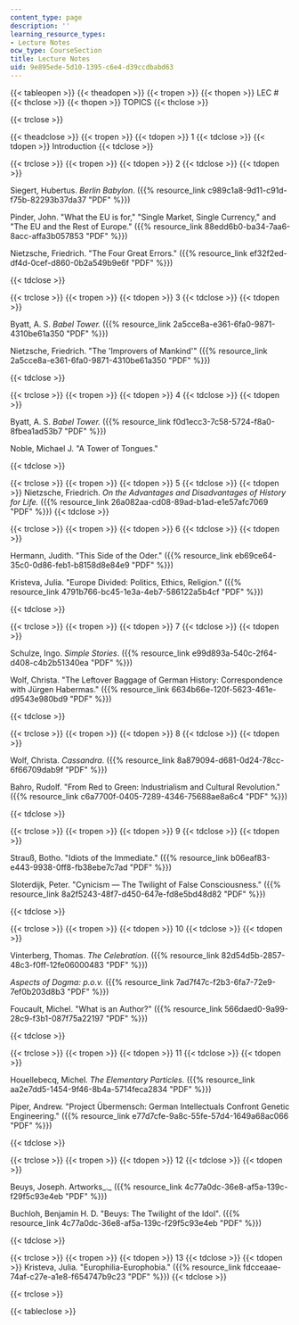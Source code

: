 ```yaml
---
content_type: page
description: ''
learning_resource_types:
- Lecture Notes
ocw_type: CourseSection
title: Lecture Notes
uid: 9e895ede-5d10-1395-c6e4-d39ccdbabd63
---
```


{{< tableopen >}}
{{< theadopen >}}
{{< tropen >}}
{{< thopen >}}
LEC #
{{< thclose >}}
{{< thopen >}}
TOPICS
{{< thclose >}}

{{< trclose >}}

{{< theadclose >}}
{{< tropen >}}
{{< tdopen >}}
1
{{< tdclose >}}
{{< tdopen >}}
Introduction
{{< tdclose >}}

{{< trclose >}}
{{< tropen >}}
{{< tdopen >}}
2
{{< tdclose >}}
{{< tdopen >}}


Siegert, Hubertus. _Berlin Babylon_. ({{% resource_link c989c1a8-9d11-c91d-f75b-82293b37da37 "PDF" %}})

Pinder, John. "What the EU is for," "Single Market, Single Currency," and "The EU and the Rest of Europe." ({{% resource_link 88edd6b0-ba34-7aa6-8acc-affa3b057853 "PDF" %}})

Nietzsche, Friedrich. "The Four Great Errors." ({{% resource_link ef32f2ed-df4d-0cef-d860-0b2a549b9e6f "PDF" %}})


{{< tdclose >}}

{{< trclose >}}
{{< tropen >}}
{{< tdopen >}}
3
{{< tdclose >}}
{{< tdopen >}}


Byatt, A. S. _Babel Tower._ ({{% resource_link 2a5cce8a-e361-6fa0-9871-4310be61a350 "PDF" %}})

Nietzsche, Friedrich. "The 'Improvers of Mankind'" ({{% resource_link 2a5cce8a-e361-6fa0-9871-4310be61a350 "PDF" %}})


{{< tdclose >}}

{{< trclose >}}
{{< tropen >}}
{{< tdopen >}}
4
{{< tdclose >}}
{{< tdopen >}}


Byatt, A. S. _Babel Tower._ ({{% resource_link f0d1ecc3-7c58-5724-f8a0-8fbea1ad53b7 "PDF" %}})

Noble, Michael J. "A Tower of Tongues."


{{< tdclose >}}

{{< trclose >}}
{{< tropen >}}
{{< tdopen >}}
5
{{< tdclose >}}
{{< tdopen >}}
Nietzsche, Friedrich. _On the Advantages and Disadvantages of History for Life._ ({{% resource_link 26a082aa-cd08-89ad-b1ad-e1e57afc7069 "PDF" %}})
{{< tdclose >}}

{{< trclose >}}
{{< tropen >}}
{{< tdopen >}}
6
{{< tdclose >}}
{{< tdopen >}}


Hermann, Judith. "This Side of the Oder." ({{% resource_link eb69ce64-35c0-0d86-feb1-b8158d8e84e9 "PDF" %}})

Kristeva, Julia. "Europe Divided: Politics, Ethics, Religion." ({{% resource_link 4791b766-bc45-1e3a-4eb7-586122a5b4cf "PDF" %}})


{{< tdclose >}}

{{< trclose >}}
{{< tropen >}}
{{< tdopen >}}
7
{{< tdclose >}}
{{< tdopen >}}


Schulze, Ingo. _Simple Stories_. ({{% resource_link e99d893a-540c-2f64-d408-c4b2b51340ea "PDF" %}})

Wolf, Christa. "The Leftover Baggage of German History: Correspondence with Jürgen Habermas." ({{% resource_link 6634b66e-120f-5623-461e-d9543e980bd9 "PDF" %}})


{{< tdclose >}}

{{< trclose >}}
{{< tropen >}}
{{< tdopen >}}
8
{{< tdclose >}}
{{< tdopen >}}


Wolf, Christa. _Cassandra_. ({{% resource_link 8a879094-d681-0d24-78cc-6f66709dab9f "PDF" %}})

Bahro, Rudolf. "From Red to Green: Industrialism and Cultural Revolution." ({{% resource_link c6a7700f-0405-7289-4346-75688ae8a6c4 "PDF" %}})


{{< tdclose >}}

{{< trclose >}}
{{< tropen >}}
{{< tdopen >}}
9
{{< tdclose >}}
{{< tdopen >}}


Strauß, Botho. "Idiots of the Immediate." ({{% resource_link b06eaf83-e443-9938-0ff8-fb38ebe7c7ad "PDF" %}})

Sloterdijk, Peter. "Cynicism — The Twilight of False Consciousness." ({{% resource_link 8a2f5243-48f7-d450-647e-fd8e5bd48d82 "PDF" %}})


{{< tdclose >}}

{{< trclose >}}
{{< tropen >}}
{{< tdopen >}}
10
{{< tdclose >}}
{{< tdopen >}}


Vinterberg, Thomas. _The Celebration._ ({{% resource_link 82d54d5b-2857-48c3-f0ff-12fe06000483 "PDF" %}})

_Aspects of Dogma: p.o.v._ ({{% resource_link 7ad7f47c-f2b3-6fa7-72e9-7ef0b203d8b3 "PDF" %}})

Foucault, Michel. "What is an Author?" ({{% resource_link 566daed0-9a99-28c9-f3b1-087f75a22197 "PDF" %}})


{{< tdclose >}}

{{< trclose >}}
{{< tropen >}}
{{< tdopen >}}
11
{{< tdclose >}}
{{< tdopen >}}


Houellebecq, Michel. _The Elementary Particles._ ({{% resource_link aa2e7dd5-1454-9f46-8b4a-5714feca2834 "PDF" %}})

Piper, Andrew. "Project Übermensch: German Intellectuals Confront Genetic Engineering." ({{% resource_link e77d7cfe-9a8c-55fe-57d4-1649a68ac066 "PDF" %}})


{{< tdclose >}}

{{< trclose >}}
{{< tropen >}}
{{< tdopen >}}
12
{{< tdclose >}}
{{< tdopen >}}


Beuys, Joseph. Artworks_._ ({{% resource_link 4c77a0dc-36e8-af5a-139c-f29f5c93e4eb "PDF" %}})

Buchloh, Benjamin H. D. "Beuys: The Twilight of the Idol". ({{% resource_link 4c77a0dc-36e8-af5a-139c-f29f5c93e4eb "PDF" %}})


{{< tdclose >}}

{{< trclose >}}
{{< tropen >}}
{{< tdopen >}}
13
{{< tdclose >}}
{{< tdopen >}}
Kristeva, Julia. "Europhilia-Europhobia." ({{% resource_link fdcceaae-74af-c27e-a1e8-f654747b9c23 "PDF" %}})
{{< tdclose >}}

{{< trclose >}}

{{< tableclose >}}